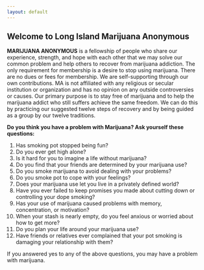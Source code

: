 ```yaml
---
layout: default
---
```


## Welcome to Long Island Marijuana Anonymous

**MARIJUANA ANONYMOUS** is a fellowship of people who share our experience, strength, and hope with each other that we may solve our common problem and help others to recover from marijuana addiction. The only requirement for membership is a desire to stop using marijuana. There are no dues or fees for membership. We are self-supporting through our own contributions. MA is not affiliated with any religious or secular institution or organization and has no opinion on any outside controversies or causes. Our primary purpose is to stay free of marijuana and to help the marijuana addict who still suffers achieve the same freedom. We can do this by practicing our suggested twelve steps of recovery and by being guided as a group by our twelve traditions.

**Do you think you have a problem with Marijuana? Ask yourself these questions:**

1. Has smoking pot stopped being fun?
2. Do you ever get high alone?
3. Is it hard for you to imagine a life without marijuana?
4. Do you find that your friends are determined by your marijuana use?
5. Do you smoke marijuana to avoid dealing with your problems?
6. Do you smoke pot to cope with your feelings?
7. Does your marijuana use let you live in a privately defined world?
8. Have you ever failed to keep promises you made about cutting down or controlling your dope smoking?
9. Has your use of marijuana caused problems with memory, concentration, or motivation?
10. When your stash is nearly empty, do you feel anxious or worried about how to get more?
11. Do you plan your life around your marijuana use?
12. Have friends or relatives ever complained that your pot smoking is damaging your relationship with them?

If you answered yes to any of the above questions, you may have a problem with marijuana.
